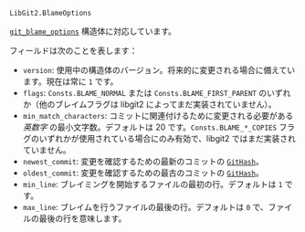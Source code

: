 ```
LibGit2.BlameOptions
```

[`git_blame_options`](https://libgit2.org/libgit2/#HEAD/type/git_blame_options) 構造体に対応しています。

フィールドは次のことを表します：

  * `version`: 使用中の構造体のバージョン。将来的に変更される場合に備えています。現在は常に `1` です。
  * `flags`: `Consts.BLAME_NORMAL` または `Consts.BLAME_FIRST_PARENT` のいずれか（他のブレイムフラグは libgit2 によってまだ実装されていません）。
  * `min_match_characters`: コミットに関連付けるために変更される必要がある *英数字* の最小文字数。デフォルトは 20 です。`Consts.BLAME_*_COPIES` フラグのいずれかが使用されている場合にのみ有効で、libgit2 ではまだ実装されていません。
  * `newest_commit`: 変更を確認するための最新のコミットの [`GitHash`](@ref)。
  * `oldest_commit`: 変更を確認するための最古のコミットの [`GitHash`](@ref)。
  * `min_line`: ブレイミングを開始するファイルの最初の行。デフォルトは `1` です。
  * `max_line`: ブレイムを行うファイルの最後の行。デフォルトは `0` で、ファイルの最後の行を意味します。

